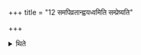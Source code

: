 +++
title = "12 समपिव्रतान्ह्वयध्वमिति सम्प्रेष्यति"

+++

<details><summary>थिते</summary>

समपिव्रतान्ह्वयध्वमिति सम्प्रेष्यति १२
</details>
